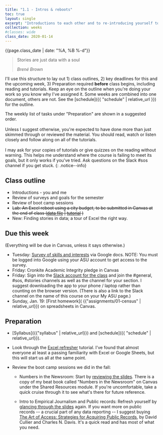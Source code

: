 ```yaml
---
title: "1.1 - Intros & reboots"
toc: true
layout: single
excerpt: "Introductions to each other and to re-introducing yourself to Excel."
collection: weeks
#classes: wide
class_date: 2020-01-14
---
```


{{page.class_date | date: "%A, %B %-d"}}

> Stories are just data with a soul
>
> <cite> Bren&eacute; Brown</cite>

I'll use this structure to lay out  1) class outlines, 2) key deadlines for this and the upcoming week, 3) Preparation required **before** class begins, including reading and tutorials.  Keep an eye on the outline when you're doing your work so you know why I've assigned it. Some weeks are combined into one document, others are not. See the [schedule]({{ "schedule" | relative_url }}) for the outline.

The weekly list of tasks under "Preparation" are shown in a suggested order.<br><br>
 Unless I suggest otherwise, you're expected to have done more than just skimmed through or reviewed the material. You should read, watch or listen closely and follow along on all of the tutorials. <br><br>I may ask for your copies of tutorials or give quizzes on the reading without warning. This helps me understand where the course is failing to meet its goals, but it only works if you've tried. Ask questions on the Slack #sos channel if you get stuck.
{: .notice--info}

## Class outline

*  Introductions - you and me
*  Review of surveys and goals for the semester
*  Review of boot camp sessions
*  ~~Lab: An Excel reboot using a city budget, to be submitted in Canvas at the end of class ([data file]({{site.cdocs}}/assets/data/xlexamples/phx_budget_summary.xlsx) \| [tutorial]({{site.cdocs}}/excel/xlguides/xl-formulas) )~~
* New: Finding stories in data; a tour of Excel the right way.

## Due this week

(Everything will be due in Canvas, unless it says otherwise.)

* Tuesday: [Survey of skills and interests](https://forms.gle/JKeTkXzCE7zUqFDG6) via Google docs. NOTE: You must be logged into Google using your ASU account to get access to the survey.
* Friday: Cronkite Academic Integrity pledge in Canvas
* Friday: Sign into the [Slack account for the class](https://asu-2201-mco510-30433.slack.com/) and join the #general, #sos, #stories channels as well as the channel for your section. I suggest downloading the app to your phone / laptop rather than counting on the browser version.  (There is also a link to the Slack channel on the name of this  course on your My ASU page.)
* Sunday, Jan. 19: [First homework]( {{"assignments/01-census" | relative_url}}) on spreadsheets in Canvas.

## Preparation

* [Syllabus]({{"syllabus" | relative_url}}) and [schedule]({{ "schedule" | relative_url}}).

* Look through the [Excel refresher]({{site.cdocs}}/excel/xlguides/xl-refresher) tutorial. I've found that almost everyone at least a passing familiarity with Excel or Google Sheets, but this will start us all at the same point.

* Review the boot camp sessions we did in the fall:

    * Numbers in the Newsroom: Start by [reviewing the slides]({{site.cdocs}}/assets/docs/numbers-in-the-newsroom-16.pdf). There is a copy of my beat book called "Numbers in the Newsroom" on Canvas under the Shared Resources module. If you're uncomfortable, take a quick cruise through it to see what's there for future reference.

    * Intro to Empirical Journalism and Public records: Refresh yourself by [glancing through the slides]({{site.cdocs}}/assets/docs/empirical-j-intro-bootcamp.pdf) again. If you want more on public records -- a crucial part of any data reporting -- I suggest buying [The Art of Access: Strategies for Acquiring Public Records](https://www.amazon.com/Art-Access-Strategies-Acquiring-Records/dp/1506380700/ref=pd_sbs_14_t_0/141-5195764-7429116), by David Cullier and Charles N. Davis. It's a quick read and has most of what you need.
